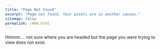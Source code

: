 ```yaml
---
title: "Page Not Found"
excerpt: "Page not found. Your pixels are in another canvas."
sitemap: false
permalink: /404.html
---
```

Hmmm.... not sure where you are headed but the page you were trying to view does not exist.

